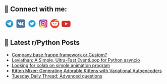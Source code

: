 ## 🔎 Connect with me:
[<img src="https://github.com/bullbesh/bullbesh/blob/main/images/Telegram.png" width="32" height="32" />](https://t.me/bullbesh)
[<img src="https://github.com/bullbesh/bullbesh/blob/main/images/VK.png" width="32" height="32" />](https://vk.com/bullbesh)
[<img src="https://github.com/bullbesh/bullbesh/blob/main/images/Twitter.png" width="32" height="32" />](https://twitter.com/bullbesh1)
[<img src="https://github.com/bullbesh/bullbesh/blob/main/images/Instagram.png" width="32" height="32" />](https://www.instagram.com/bullbesh)
[<img src="https://github.com/bullbesh/bullbesh/blob/main/images/Reddit.png" width="32" height="32" />](https://www.reddit.com/user/bullbesh)
[<img src="https://github.com/bullbesh/bullbesh/blob/main/images/YouTube.png" width="32" height="32" />](https://www.youtube.com/channel/UCtfjRs6uzgq5mfm8S06WTcg)

## 📕 Latest r/Python Posts
<!-- BLOG-POST-LIST:START -->
- [Company base frappe framework or Custom?](https://www.reddit.com/r/Python/comments/1i0ywzo/company_base_frappe_framework_or_custom/)
- [Leviathan: A Simple, Ultra-Fast EventLoop for Python asyncio](https://www.reddit.com/r/Python/comments/1i0yb1m/leviathan_a_simple_ultrafast_eventloop_for_python/)
- [Looking for colab on simple animation program](https://www.reddit.com/r/Python/comments/1i0u5lj/looking_for_colab_on_simple_animation_program/)
- [Kitten Mixer: Generating Adorable Kittens with Variational Autoencoders](https://www.reddit.com/r/Python/comments/1i0t5zy/kitten_mixer_generating_adorable_kittens_with/)
- [Tuesday Daily Thread: Advanced questions](https://www.reddit.com/r/Python/comments/1i0snf0/tuesday_daily_thread_advanced_questions/)
<!-- BLOG-POST-LIST:END -->
